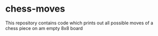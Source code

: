 # chess-moves
This repository contains code which prints out all possible moves of a chess piece on am empty 8x8 board
